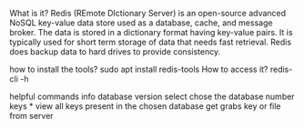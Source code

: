 What is it?
	Redis (REmote DIctionary Server) is an open-source advanced NoSQL key-value data store used as a
	database, cache, and message broker. The data is stored in a dictionary format having key-value pairs. It is
	typically used for short term storage of data that needs fast retrieval. Redis does backup data to hard drives
	to provide consistency.

how to install the tools?
	sudo apt install redis-tools
How to access it?
	redis-cli -h <IP>

helpful commands
	info 
		database version
	select 
		chose the database number
	keys *
		view all keys present in the chosen database
	get 
		grabs key or file from server


		
